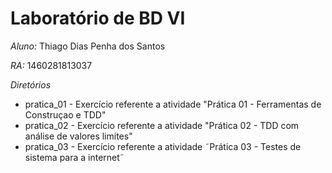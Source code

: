 # Laboratório de BD VI

*Aluno:* Thiago Dias Penha dos Santos

*RA:* 1460281813037

*Diretórios*

* pratica_01 - Exercício referente a atividade "Prática 01 - Ferramentas de Construçao e TDD"
* pratica_02 - Exercício referente a atividade "Prática 02 - TDD com análise de valores limites"
* pratica_03 - Exercício referente a atividade ˜Prática 03 - Testes de sistema para a internet˜
